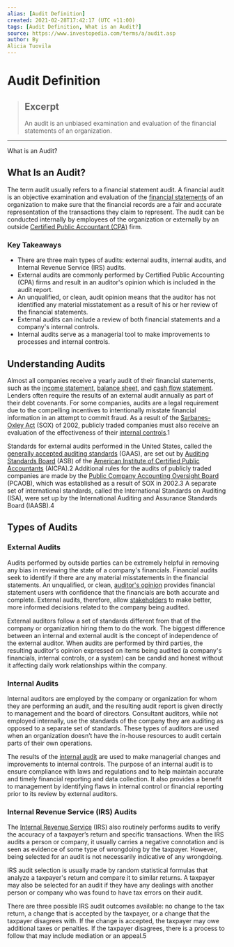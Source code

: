 ```yaml
---
alias: [Audit Definition]
created: 2021-02-28T17:42:17 (UTC +11:00)
tags: [Audit Definition, What is an Audit?]
source: https://www.investopedia.com/terms/a/audit.asp
author: By
Alicia Tuovila
---
```


# Audit Definition

> ## Excerpt
> An audit is an unbiased examination and evaluation of the financial statements of an organization.

---

What is an Audit?
## What Is an Audit?

The term audit usually refers to a financial statement audit. A financial audit is an objective examination and evaluation of the [financial statements](https://www.investopedia.com/articles/basics/06/financialreporting.asp) of an organization to make sure that the financial records are a fair and accurate representation of the transactions they claim to represent. The audit can be conducted internally by employees of the organization or externally by an outside [Certified Public Accountant (CPA)](https://www.investopedia.com/terms/c/cpa.asp) firm.

### Key Takeaways

-   There are three main types of audits: external audits, internal audits, and Internal Revenue Service (IRS) audits.
-   External audits are commonly performed by Certified Public Accounting (CPA) firms and result in an auditor's opinion which is included in the audit report.
-   An unqualified, or clean, audit opinion means that the auditor has not identified any material misstatement as a result of his or her review of the financial statements.
-   External audits can include a review of both financial statements and a company's internal controls.
-   Internal audits serve as a managerial tool to make improvements to processes and internal controls.

## Understanding Audits

Almost all companies receive a yearly audit of their financial statements, such as the [income statement](https://www.investopedia.com/terms/i/incomestatement.asp), [balance sheet](https://www.investopedia.com/terms/b/balancesheet.asp), and [cash flow statement](https://www.investopedia.com/terms/c/cashflowstatement.asp). Lenders often require the results of an external audit annually as part of their debt covenants. For some companies, audits are a legal requirement due to the compelling incentives to intentionally misstate financial information in an attempt to commit fraud. As a result of the [Sarbanes-Oxley Act](https://www.investopedia.com/terms/s/sarbanesoxleyact.asp) (SOX) of 2002, publicly traded companies must also receive an evaluation of the effectiveness of their [internal controls](https://www.investopedia.com/terms/i/internalcontrols.asp).1

Standards for external audits performed in the United States, called the [generally accepted auditing standards](https://www.investopedia.com/terms/g/gaas.asp) (GAAS), are set out by [Auditing Standards Board](https://www.investopedia.com/terms/a/auditing-standards-board-asp.asp) (ASB) of the [American Institute of Certified Public Accountants](https://www.investopedia.com/terms/a/american-institute-of-certified-public-accountants.asp) (AICPA).2 Additional rules for the audits of publicly traded companies are made by the [Public Company Accounting Oversight Board](https://www.investopedia.com/terms/p/pcaob.asp) (PCAOB), which was established as a result of SOX in 2002.3 A separate set of international standards, called the International Standards on Auditing (ISA), were set up by the International Auditing and Assurance Standards Board (IAASB).4

## Types of Audits

### External Audits

Audits performed by outside parties can be extremely helpful in removing any bias in reviewing the state of a company's financials. Financial audits seek to identify if there are any material misstatements in the financial statements. An unqualified, or clean, [auditor's opinion](https://www.investopedia.com/terms/a/auditors-opinion.asp) provides financial statement users with confidence that the financials are both accurate and complete. External audits, therefore, allow [stakeholders](https://www.investopedia.com/terms/s/stakeholder.asp) to make better, more informed decisions related to the company being audited.

External auditors follow a set of standards different from that of the company or organization hiring them to do the work. The biggest difference between an internal and external audit is the concept of independence of the external auditor. When audits are performed by third parties, the resulting auditor's opinion expressed on items being audited (a company's financials, internal controls, or a system) can be candid and honest without it affecting daily work relationships within the company.

### Internal Audits

Internal auditors are employed by the company or organization for whom they are performing an audit, and the resulting audit report is given directly to management and the board of directors. Consultant auditors, while not employed internally, use the standards of the company they are auditing as opposed to a separate set of standards. These types of auditors are used when an organization doesn’t have the in-house resources to audit certain parts of their own operations.

The results of the [internal audit](https://www.investopedia.com/terms/i/internalaudit.asp) are used to make managerial changes and improvements to internal controls. The purpose of an internal audit is to ensure compliance with laws and regulations and to help maintain accurate and timely financial reporting and data collection. It also provides a benefit to management by identifying flaws in internal control or financial reporting prior to its review by external auditors.

### Internal Revenue Service (IRS) Audits

The [Internal Revenue Service](https://www.investopedia.com/terms/i/irs.asp) (IRS) also routinely performs audits to verify the accuracy of a taxpayer’s return and specific transactions. When the IRS audits a person or company, it usually carries a negative connotation and is seen as evidence of some type of wrongdoing by the taxpayer. However, being selected for an audit is not necessarily indicative of any wrongdoing.

IRS audit selection is usually made by random statistical formulas that analyze a taxpayer's return and compare it to similar returns. A taxpayer may also be selected for an audit if they have any dealings with another person or company who was found to have tax errors on their audit.

There are three possible IRS audit outcomes available: no change to the tax return, a change that is accepted by the taxpayer, or a change that the taxpayer disagrees with. If the change is accepted, the taxpayer may owe additional taxes or penalties. If the taxpayer disagrees, there is a process to follow that may include mediation or an appeal.5
